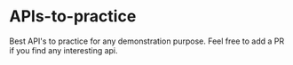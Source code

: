 # APIs-to-practice
Best API's to practice for any demonstration purpose. Feel free to add a PR if you find any interesting api.
